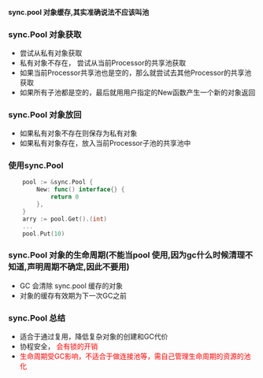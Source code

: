 #### sync.pool 对象缓存,其实准确说法不应该叫池
### sync.Pool 对象获取
* 尝试从私有对象获取
* 私有对象不存在， 尝试从当前Processor的共享池获取
* 如果当前Processor共享池也是空的，那么就尝试去其他Processor的共享池获取
* 如果所有子池都是空的，最后就用用户指定的New函数产生一个新的对象返回



### sync.Pool 对象放回
* 如果私有对象不存在则保存为私有对象
* 如果私有对象存在，放入当前Processor子池的共享池中

### 使用sync.Pool
```go
    pool := &sync.Pool {
    	New: func() interface{} {
    		return 0
    	},
    }
    arry := pool.Get().(int)
    ...
    pool.Put(10)
```

### sync.Pool 对象的生命周期(不能当pool 使用,因为gc什么时候清理不知道,声明周期不确定,因此不要用)
* GC 会清除 sync.pool 缓存的对象
* 对象的缓存有效期为下一次GC之前

### sync.Pool 总结
* 适合于通过复用，降低复杂对象的创建和GC代价
* 协程安全， <font color=red>会有锁的开销</font>
* <font color=red>生命周期受GC影响，不适合于做连接池等，需自己管理生命周期的资源的池化</font>